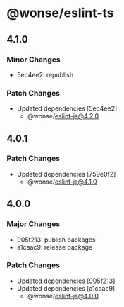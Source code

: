 # @wonse/eslint-ts

## 4.1.0

### Minor Changes

- 5ec4ee2: republish

### Patch Changes

- Updated dependencies [5ec4ee2]
  - @wonse/eslint-js@4.2.0

## 4.0.1

### Patch Changes

- Updated dependencies [759e0f2]
  - @wonse/eslint-js@4.1.0

## 4.0.0

### Major Changes

- 905f213: publish packages
- a1caac9: release package

### Patch Changes

- Updated dependencies [905f213]
- Updated dependencies [a1caac9]
  - @wonse/eslint-js@4.0.0
